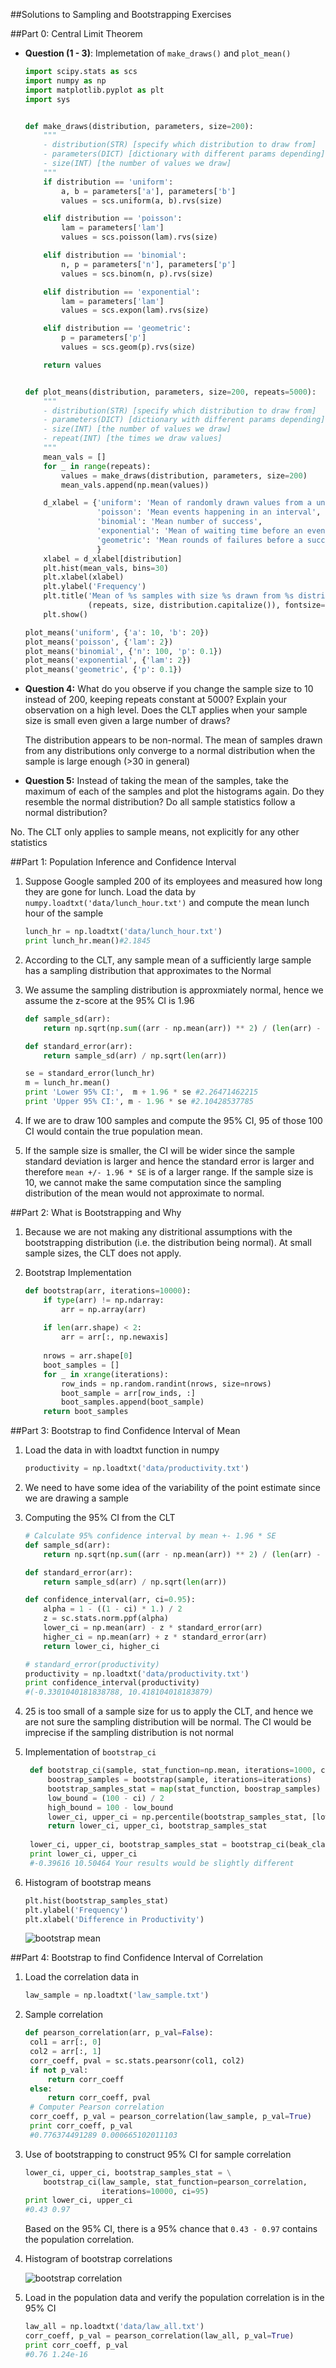 ##Solutions to Sampling and Bootstrapping Exercises

##Part 0: Central Limit Theorem

- **Question (1 - 3)**: Implemetation of `make_draws()` and `plot_mean()` 

    ```python
    import scipy.stats as scs
    import numpy as np
    import matplotlib.pyplot as plt
    import sys
    
    
    def make_draws(distribution, parameters, size=200):
        """
        - distribution(STR) [specify which distribution to draw from]
        - parameters(DICT) [dictionary with different params depending]
        - size(INT) [the number of values we draw]
        """
        if distribution == 'uniform':
            a, b = parameters['a'], parameters['b']
            values = scs.uniform(a, b).rvs(size)
    
        elif distribution == 'poisson':
            lam = parameters['lam']
            values = scs.poisson(lam).rvs(size)
    
        elif distribution == 'binomial':
            n, p = parameters['n'], parameters['p']
            values = scs.binom(n, p).rvs(size)
    
        elif distribution == 'exponential':
            lam = parameters['lam']
            values = scs.expon(lam).rvs(size)
    
        elif distribution == 'geometric':
            p = parameters['p']
            values = scs.geom(p).rvs(size)
    
        return values
    
    
    def plot_means(distribution, parameters, size=200, repeats=5000):
        """
        - distribution(STR) [specify which distribution to draw from]
        - parameters(DICT) [dictionary with different params depending]
        - size(INT) [the number of values we draw]
        - repeat(INT) [the times we draw values]
        """
        mean_vals = []
        for _ in range(repeats):
            values = make_draws(distribution, parameters, size=200)
            mean_vals.append(np.mean(values))
    
        d_xlabel = {'uniform': 'Mean of randomly drawn values from a uniform',
                    'poisson': 'Mean events happening in an interval',
                    'binomial': 'Mean number of success',
                    'exponential': 'Mean of waiting time before an event happens',
                    'geometric': 'Mean rounds of failures before a success'
                    }
        xlabel = d_xlabel[distribution]
        plt.hist(mean_vals, bins=30)
        plt.xlabel(xlabel)
        plt.ylabel('Frequency')
        plt.title('Mean of %s samples with size %s drawn from %s distribution' %
                  (repeats, size, distribution.capitalize()), fontsize=14)
        plt.show()
    
    plot_means('uniform', {'a': 10, 'b': 20})
    plot_means('poisson', {'lam': 2})
    plot_means('binomial', {'n': 100, 'p': 0.1})
    plot_means('exponential', {'lam': 2})
    plot_means('geometric', {'p': 0.1})
    ```

- **Question 4:** What do you observe if you change the sample size to 10 instead of 200, keeping repeats
  constant at 5000? Explain your observation on a high level. Does the CLT applies when your sample size
  is small even given a large number of draws?
  
  The distribution appears to be non-normal. The mean of samples drawn from any distributions only converge
  to a normal distribution when the sample is large enough (>30 in general)
  
- **Question 5:** Instead of taking the mean of the samples, take the maximum of each of the samples and plot
 the histograms again. Do they resemble the normal distribution? Do all sample statistics follow a normal distribution?
 
 No. The CLT only applies to sample means, not explicitly for any other statistics


##Part 1: Population Inference and Confidence Interval

1. Suppose Google sampled 200 of its employees and measured how long they are gone for lunch. Load the data by
   `numpy.loadtxt('data/lunch_hour.txt')` and compute the mean lunch hour of the sample
   ```python
   lunch_hr = np.loadtxt('data/lunch_hour.txt')
   print lunch_hr.mean()#2.1845    
   ```

2. According to the CLT, any sample mean of a sufficiently large sample has a sampling distribution that approximates
   to the Normal
   
3. We assume the sampling distribution is approxmiately normal, hence we assume the z-score at the 95% CI is 1.96
    ```python
    def sample_sd(arr):
        return np.sqrt(np.sum((arr - np.mean(arr)) ** 2) / (len(arr) - 1))
    
    def standard_error(arr):
        return sample_sd(arr) / np.sqrt(len(arr))
    
    se = standard_error(lunch_hr)
    m = lunch_hr.mean() 
    print 'Lower 95% CI:',  m + 1.96 * se #2.26471462215
    print 'Upper 95% CI:', m - 1.96 * se #2.10428537785
    ```

4. If we are to draw 100 samples and compute the 95% CI, 95 of those 100 CI would contain the true population mean.

5. If the sample size is smaller, the CI will be wider since the sample standard deviation is larger and hence the
   standard error is larger and therefore `mean +/- 1.96 * SE` is of a larger range. If the sample size is 10,
   we cannot make the same computation since the sampling distribution of the mean would not approximate to normal.

##Part 2: What is Bootstrapping and Why

1. Because we are not making any distritional assumptions with the bootstrapping
   distribution (i.e. the distribution being normal). At small sample sizes, the CLT does not
   apply.

2. Bootstrap Implementation

    ```python
    def bootstrap(arr, iterations=10000):
        if type(arr) != np.ndarray:
            arr = np.array(arr)
            
        if len(arr.shape) < 2:
            arr = arr[:, np.newaxis]
            
        nrows = arr.shape[0]
        boot_samples = []
        for _ in xrange(iterations):
            row_inds = np.random.randint(nrows, size=nrows)
            boot_sample = arr[row_inds, :]
            boot_samples.append(boot_sample)
        return boot_samples
    ```

##Part 3: Bootstrap to find Confidence Interval of Mean

1. Load the data in with loadtxt function in numpy

   ```python
   productivity = np.loadtxt('data/productivity.txt')
   ```
   
2. We need to have some idea of the variability of the point estimate since
   we are drawing a sample
   
3. Computing the 95% CI from the CLT
 
    ```python
    # Calculate 95% confidence interval by mean +- 1.96 * SE
    def sample_sd(arr):
        return np.sqrt(np.sum((arr - np.mean(arr)) ** 2) / (len(arr) - 1))
    
    def standard_error(arr):
        return sample_sd(arr) / np.sqrt(len(arr))
    
    def confidence_interval(arr, ci=0.95):
        alpha = 1 - ((1 - ci) * 1.) / 2
        z = sc.stats.norm.ppf(alpha)
        lower_ci = np.mean(arr) - z * standard_error(arr)
        higher_ci = np.mean(arr) + z * standard_error(arr)
        return lower_ci, higher_ci
    
    # standard_error(productivity)
    productivity = np.loadtxt('data/productivity.txt')
    print confidence_interval(productivity)
    #(-0.3301040181838788, 10.418104018183879)
    ```

4. 25 is too small of a sample size for us to apply the CLT, and hence we
   are not sure the sampling distribution will be normal. The CI would be 
   imprecise if the sampling distribution is not normal
   
5. Implementation of `bootstrap_ci`

   ```python
    def bootstrap_ci(sample, stat_function=np.mean, iterations=1000, ci=95):
        boostrap_samples = bootstrap(sample, iterations=iterations)
        bootstrap_samples_stat = map(stat_function, boostrap_samples)
        low_bound = (100 - ci) / 2
        high_bound = 100 - low_bound
        lower_ci, upper_ci = np.percentile(bootstrap_samples_stat, [low_bound, high_bound])
        return lower_ci, upper_ci, bootstrap_samples_stat
        
    lower_ci, upper_ci, bootstrap_samples_stat = bootstrap_ci(beak_clap, ci=95)
    print lower_ci, upper_ci
    #-0.39616 10.50464 Your results would be slightly different
   ```

6. Histogram of bootstrap means

   ```python
   plt.hist(bootstrap_samples_stat)
   plt.ylabel('Frequency')
   plt.xlabel('Difference in Productivity')
   ```
   
   ![bootstrap mean](images/bootstrap_mean.png)
   
##Part 4: Bootstrap to find Confidence Interval of Correlation

1. Load the correlation data in

   ```python
   law_sample = np.loadtxt('law_sample.txt')
   ```

2. Sample correlation

   ```python 
   def pearson_correlation(arr, p_val=False):
    col1 = arr[:, 0]
    col2 = arr[:, 1]
    corr_coeff, pval = sc.stats.pearsonr(col1, col2)
    if not p_val:
        return corr_coeff
    else:
        return corr_coeff, pval
    # Computer Pearson correlation    
    corr_coeff, p_val = pearson_correlation(law_sample, p_val=True)
    print corr_coeff, p_val 
    #0.776374491289 0.000665102011103
    ```

3. Use of bootstrapping to construct 95% CI for sample correlation 
   ```python
   lower_ci, upper_ci, bootstrap_samples_stat = \
       bootstrap_ci(law_sample, stat_function=pearson_correlation,
                    iterations=10000, ci=95)
   print lower_ci, upper_ci
   #0.43 0.97
   ```
   
   Based on the 95% CI, there is a 95% chance that `0.43 - 0.97` 
   contains the population correlation.

4. Histogram of bootstrap correlations

   ![bootstrap correlation](images/bootstrap_correlation.png)

5. Load in the population data and verify the population correlation is in
   the 95% CI
   
   ```python
   law_all = np.loadtxt('data/law_all.txt')
   corr_coeff, p_val = pearson_correlation(law_all, p_val=True)
   print corr_coeff, p_val 
   #0.76 1.24e-16
   ```
   
